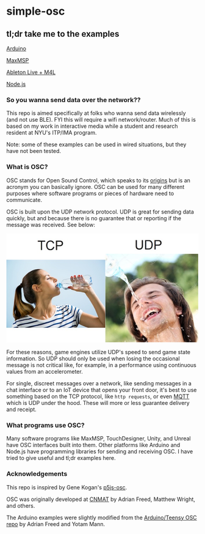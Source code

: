 # simple-osc

## tl;dr take me to the examples

[Arduino](arduino/)

[MaxMSP](max-msp/)

[Ableton Live + M4L](ableton-live/)

[Node.js](node/)


### So you wanna send data over the network??

This repo is aimed specifically at folks who wanna send data wirelessly (and not use BLE).  FYI this will require a wifi network/router.  Much of this is based on my work in interactive media while a student and research resident at NYU's ITP/IMA program.   

Note: some of these examples can be used in wired situations, but they have not been tested.

### What is OSC?

OSC stands for Open Sound Control, which speaks to its [origins](https://www.cnmat.berkeley.edu/opensoundcontrol) but is an acronym you can basically ignore.  OSC can be used for many different purposes where software programs or pieces of hardware need to communicate.

OSC is built upon the UDP network protocol.  UDP is great for sending data quickly, but and because there is no guarantee that or reporting if the message was received.  See below:

![tcp-vs-udp](images/tcp-vs-udp.jpg)

For these reasons, game engines utilize UDP's speed to send game state information.  So UDP should only be used when losing the occasional message is not critical like, for example, in a performance using continuous values from an accelerometer.

For single, discreet messages over a network, like sending messages in a chat interface or to an IoT device that opens your front door, it's best to use something based on the TCP protocol, like `http requests`, or even [MQTT](https://mqtt.org/getting-started/) which is UDP under the hood.  These will more or less guarantee delivery and receipt.  

### What programs use OSC?

Many software programs like MaxMSP, TouchDesigner, Unity, and Unreal have OSC interfaces built into them.  Other platforms like Arduino and Node.js have programming libraries for sending and receiving OSC.  I have tried to give useful and tl;dr examples here.

### Acknowledgements

This repo is inspired by Gene Kogan's [p5js-osc](https://github.com/genekogan/p5js-osc).  

OSC was originally developed at [CNMAT](https://www.cnmat.berkeley.edu/opensoundcontrol) by Adrian Freed, Matthew Wright, and others.  

The Arduino examples were slightly modified from the [Arduino/Teensy OSC repo](https://github.com/CNMAT/OSC) by Adrian Freed and Yotam Mann.
